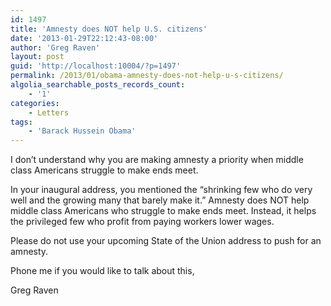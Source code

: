 ```yaml
---
id: 1497
title: 'Amnesty does NOT help U.S. citizens'
date: '2013-01-29T22:12:43-08:00'
author: 'Greg Raven'
layout: post
guid: 'http://localhost:10004/?p=1497'
permalink: /2013/01/obama-amnesty-does-not-help-u-s-citizens/
algolia_searchable_posts_records_count:
    - '1'
categories:
    - Letters
tags:
    - 'Barack Hussein Obama'
---
```


I don’t understand why you are making amnesty a priority when middle class Americans struggle to make ends meet.  
  
In your inaugural address, you mentioned the “shrinking few who do very well and the growing many that barely make it.” Amnesty does NOT help middle class Americans who struggle to make ends meet. Instead, it helps the privileged few who profit from paying workers lower wages.

Please do not use your upcoming State of the Union address to push for an amnesty.

Phone me if you would like to talk about this,

Greg Raven